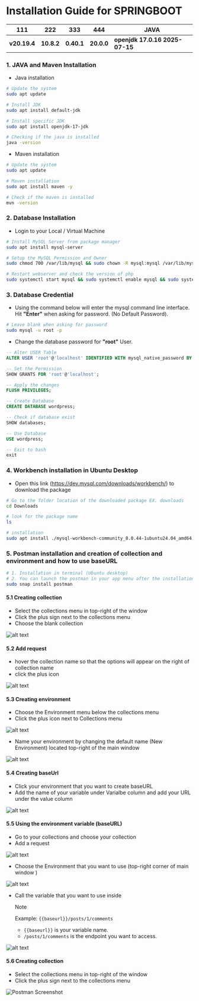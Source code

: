 # Installation Guide for SPRINGBOOT

| 111          | 222        | 333        | 444        | JAVA                           |
| ------------ | ---------- | ---------- | ---------- | ------------------------------ |
| **v20.19.4** | **10.8.2** | **0.40.1** | **20.0.0** | **openjdk 17.0.16 2025-07-15** |

### 1. JAVA and Maven Installation

- Java installation

```bash
# Update the system
sudo apt update

# Install JDK
sudo apt install default-jdk

# Install specific JDK
sudo apt install openjdk-17-jdk

# Checking if the java is installed
java -version
```

- Maven installation

```bash
# Update the system
sudo apt update

# Maven installation
sudo apt install maven -y

# Check if the maven is installed
mvn -version
```

### 2. Database Installation

- Login to your Local / Virtual Machine

```bash
# Install MySQL Server from package manager
sudo apt install mysql-server

# Setup the MySQL Permission and Owner
sudo chmod 700 /var/lib/mysql && sudo chown -R mysql:mysql /var/lib/mysql

# Restart webserver and check the version of php
sudo systemctl start mysql && sudo systemctl enable mysql && sudo systemctl status mysql
```

### 3. Database Credential

- Using the command below will enter the mysql command line interface. Hit **"Enter"** when asking for password. (No Default Password).

```bash
# Leave blank when asking for password
sudo mysql -u root -p
```

- Change the database password for **"root"** User.

```sql
-- Alter USER Table
ALTER USER 'root'@'localhost' IDENTIFIED WITH mysql_native_password BY 'P@ssw0rd01';

-- Set the Permission
SHOW GRANTS FOR 'root'@'localhost';

-- Apply the changes
FLUSH PRIVILEGES;

-- Create Database
CREATE DATABASE wordpress;

-- Check if database exist
SHOW databases;

-- Use Database
USE wordpress;

-- Exit to bash
exit
```

### 4. Workbench installation in Ubuntu Desktop

- Open this link (https://dev.mysql.com/downloads/workbench/) to download the package

```bash
# Go to the folder location of the downloaded package EX. downloads
cd Downloads

# look for the package name
ls

# installation
sudo apt install ./mysql-workbench-community_8.0.44-1ubuntu24.04_amd64.deb
```

### 5. Postman installation and creation of collection and environment and how to use baseURL

```bash
# 1. Installation in terminal (Ubuntu desktop)
# 2. You can launch the postman in your app menu after the installation
sudo snap install postman
```

#### 5.1 Creating collection

- Select the collections menu in top-right of the window
- Click the plus sign next to the collections menu
- Choose the blank collection

![alt text](image-1.png)

#### 5.2 Add request

- hover the collection name so that the options will appear on the right of collection name
- click the plus icon

![alt text](image-2.png)

#### 5.3 Creating environment

- Choose the Environment menu below the collections menu
- Click the plus icon next to Collections menu

![alt text](image-3.png)

- Name your environment by changing the default name (New Environment) located top-right of the main window

![alt text](image-4.png)

#### 5.4 Creating baseUrl

- Click your environment that you want to create baseURL
- Add the name of your variable under Varialbe column and add your URL under the value column

![alt text](image-5.png)

#### 5.5 Using the environment variable (baseURL)

- Go to your collections and choose your collection
- Add a request

![alt text](image-6.png)

- Choose the Environment that you want to use (top-right corner of main window )

![alt text](image-7.png)

- Call the variable that you want to use inside
  > [!NOTE]  
  > Example: `{{baseurl}}/posts/1/comments`
  >
  > - `{{baseurl}}` is your variable name.
  > - `/posts/1/comments` is the endpoint you want to access.

![alt text](image-8.png)

#### 5.6 Creating collection

- Select the collections menu in top-right of the window
- Click the plus sign next to the collections menu

![Postman Screenshot](./image.png)
